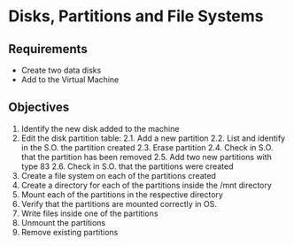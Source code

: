 # Disks, Partitions and File Systems

## Requirements

* Create two data disks
* Add to the Virtual Machine

## Objectives

1. Identify the new disk added to the machine
2. Edit the disk partition table:
  2.1. Add a new partition
  2.2. List and identify in the S.O. the partition created
  2.3. Erase partition
  2.4. Check in S.O. that the partition has been removed
  2.5. Add two new partitions with type 83
  2.6.  Check in S.O. that the partitions were created
3. Create a file system on each of the partitions created
4. Create a directory for each of the partitions inside the /mnt directory
5. Mount each of the partitions in the respective directory
6. Verify that the partitions are mounted correctly in OS.
7. Write files inside one of the partitions
8. Unmount the partitions
9. Remove existing partitions
